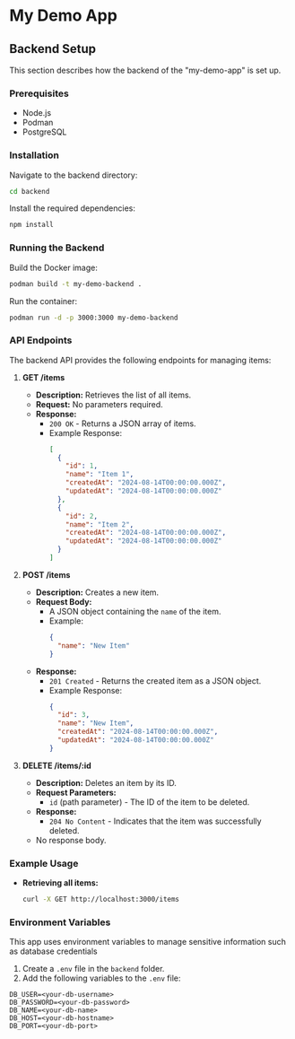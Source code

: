 # My Demo App

## Backend Setup

This section describes how the backend of the "my-demo-app" is set up.

### Prerequisites

- Node.js
- Podman
- PostgreSQL

### Installation

Navigate to the backend directory:

```bash
cd backend
```

Install the required dependencies:

```bash
npm install
```

### Running the Backend

Build the Docker image:

```bash
podman build -t my-demo-backend .
```

Run the container:

```bash
podman run -d -p 3000:3000 my-demo-backend
```

### API Endpoints

The backend API provides the following endpoints for managing items:

1. **GET /items**

   - **Description:** Retrieves the list of all items.
   - **Request:** No parameters required.
   - **Response:** 
     - `200 OK` - Returns a JSON array of items.
     - Example Response:
       ```json
       [
         {
           "id": 1,
           "name": "Item 1",
           "createdAt": "2024-08-14T00:00:00.000Z",
           "updatedAt": "2024-08-14T00:00:00.000Z"
         },
         {
           "id": 2,
           "name": "Item 2",
           "createdAt": "2024-08-14T00:00:00.000Z",
           "updatedAt": "2024-08-14T00:00:00.000Z"
         }
       ]
       ```

2. **POST /items**

   - **Description:** Creates a new item.
   - **Request Body:** 
     - A JSON object containing the `name` of the item.
     - Example:
       ```json
       {
         "name": "New Item"
       }
       ```
   - **Response:** 
     - `201 Created` - Returns the created item as a JSON object.
     - Example Response:
       ```json
       {
         "id": 3,
         "name": "New Item",
         "createdAt": "2024-08-14T00:00:00.000Z",
         "updatedAt": "2024-08-14T00:00:00.000Z"
       }
       ```

3. **DELETE /items/:id**

   - **Description:** Deletes an item by its ID.
   - **Request Parameters:**
     - `id` (path parameter) - The ID of the item to be deleted.
   - **Response:** 
     - `204 No Content` - Indicates that the item was successfully deleted.
   - No response body.

### Example Usage

- **Retrieving all items:**

  ```bash
  curl -X GET http://localhost:3000/items
  ```

### Environment Variables

This app uses environment variables to manage sensitive information such as database credentials

1. Create a `.env` file in the `backend` folder.
2. Add the following variables to the `.env` file:

```env
DB_USER=<your-db-username>
DB_PASSWORD=<your-db-password>
DB_NAME=<your-db-name>
DB_HOST=<your-db-hostname>
DB_PORT=<your-db-port>
```